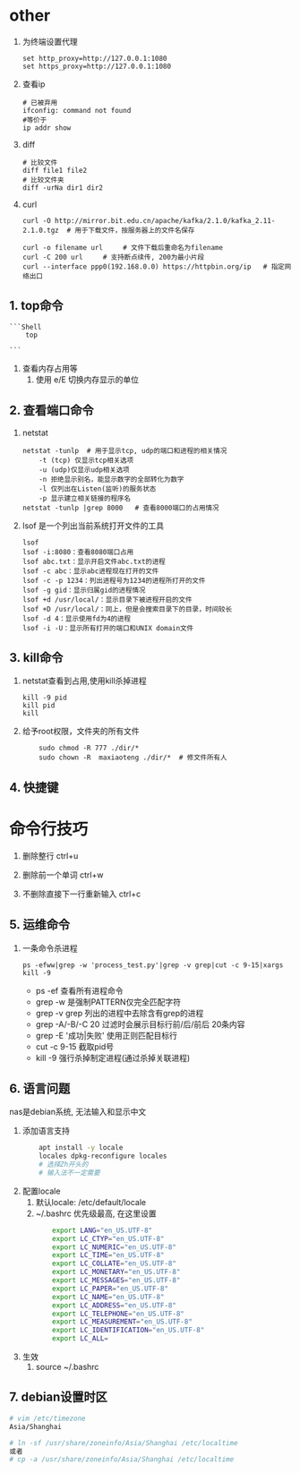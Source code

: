 # other

1. 为终端设置代理

    ```Shell
    set http_proxy=http://127.0.0.1:1080
    set https_proxy=http://127.0.0.1:1080
    ```

2. 查看ip

    ```Shell
    # 已被弃用
    ifconfig: command not found
    #等价于
    ip addr show
    ```

3. diff

    ```Shell
    # 比较文件
    diff file1 file2
    # 比较文件夹
    diff -urNa dir1 dir2
    ```

4. curl

    ```Shell
    curl -O http://mirror.bit.edu.cn/apache/kafka/2.1.0/kafka_2.11-2.1.0.tgz  # 用于下载文件，按服务器上的文件名保存
  
    curl -o filename url     # 文件下载后重命名为filename 
    curl -C 200 url     # 支持断点续传, 200为最小片段
    curl --interface ppp0(192.168.0.0) https://httpbin.org/ip   # 指定网络出口
    ```

## 1. top命令
  
    ```Shell
        top

    ```
1. 查看内存占用等
    1. 使用 e/E 切换内存显示的单位


## 2. 查看端口命令
1. netstat
    ```
    netstat -tunlp  # 用于显示tcp, udp的端口和进程的相关情况
        -t (tcp) 仅显示tcp相关选项
        -u (udp)仅显示udp相关选项
        -n 拒绝显示别名，能显示数字的全部转化为数字
        -l 仅列出在Listen(监听)的服务状态
        -p 显示建立相关链接的程序名
    netstat -tunlp |grep 8000   # 查看8000端口的占用情况
    ```

2. lsof  是一个列出当前系统打开文件的工具
    ```
    lsof
    lsof -i:8080：查看8080端口占用
    lsof abc.txt：显示开启文件abc.txt的进程
    lsof -c abc：显示abc进程现在打开的文件
    lsof -c -p 1234：列出进程号为1234的进程所打开的文件
    lsof -g gid：显示归属gid的进程情况
    lsof +d /usr/local/：显示目录下被进程开启的文件
    lsof +D /usr/local/：同上，但是会搜索目录下的目录，时间较长
    lsof -d 4：显示使用fd为4的进程
    lsof -i -U：显示所有打开的端口和UNIX domain文件
    ```

## 3. kill命令
1. netstat查看到占用,使用kill杀掉进程
    ```
    kill -9 pid
    kill pid
    kill 
    ```

1. 给予root权限，文件夹的所有文件
    ```
        sudo chmod -R 777 ./dir/*
        sudo chown -R  maxiaoteng ./dir/*  # 修文件所有人
    ```

## 4. 快捷键
# 命令行技巧

1. 删除整行
    ctrl+u

2. 删除前一个单词
    ctrl+w

3. 不删除直接下一行重新输入
    ctrl+c


## 5. 运维命令

1. 一条命令杀进程

    ```
    ps -efww|grep -w 'process_test.py'|grep -v grep|cut -c 9-15|xargs kill -9

    ```
    - ps -ef    查看所有进程命令
    - grep -w   是强制PATTERN仅完全匹配字符
    - grep -v grep  列出的进程中去除含有grep的进程
    - grep -A/-B/-C 20  过滤时会展示目标行前/后/前后 20条内容
    - grep -E '成功|失败'  使用正则匹配目标行
    - cut -c 9-15   截取pid号
    - kill -9   强行杀掉制定进程(通过杀掉关联进程)

## 6. 语言问题
nas是debian系统, 无法输入和显示中文
1. 添加语言支持
    ```bash
        apt install -y locale
        locales dpkg-reconfigure locales
        # 选择Zh开头的
        # 输入法不一定需要
    ```
2. 配置locale
    1. 默认locale: /etc/default/locale
    2. ~/.bashrc 优先级最高, 在这里设置
        ```bash
            export LANG="en_US.UTF-8"
            export LC_CTYP="en_US.UTF-8"
            export LC_NUMERIC="en_US.UTF-8"
            export LC_TIME="en_US.UTF-8"
            export LC_COLLATE="en_US.UTF-8"
            export LC_MONETARY="en_US.UTF-8"
            export LC_MESSAGES="en_US.UTF-8"
            export LC_PAPER="en_US.UTF-8"
            export LC_NAME="en_US.UTF-8"
            export LC_ADDRESS="en_US.UTF-8"
            export LC_TELEPHONE="en_US.UTF-8"
            export LC_MEASUREMENT="en_US.UTF-8"
            export LC_IDENTIFICATION="en_US.UTF-8"
            export LC_ALL=
        ```
3. 生效
    1. source ~/.bashrc

## 7. debian设置时区
```bash
# vim /etc/timezone
Asia/Shanghai

# ln -sf /usr/share/zoneinfo/Asia/Shanghai /etc/localtime
或者
# cp -a /usr/share/zoneinfo/Asia/Shanghai /etc/localtime
```